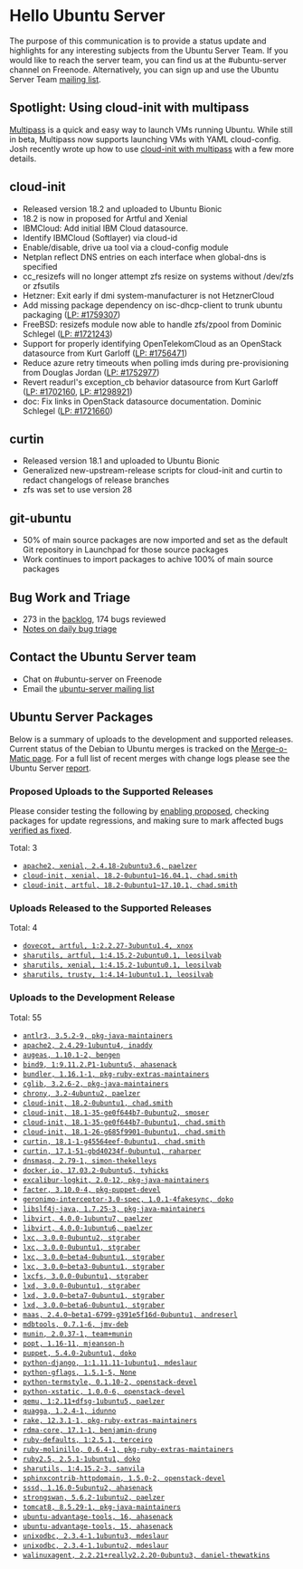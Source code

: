 # Hello Ubuntu Server

The purpose of this communication is to provide a status update and
highlights for any interesting subjects from the Ubuntu Server Team. If
you would like to reach the server team, you can find us at
the #ubuntu-server channel on Freenode. Alternatively, you can sign up
and use the Ubuntu Server Team [mailing list](https://lists.ubuntu.com/mailman/listinfo/ubuntu-server).

## Spotlight: Using cloud-init with multipass

[Multipass](https://community.ubuntu.com/t/beta-release-multipass/2696)
is a quick and easy way to launch VMs running Ubuntu. While still in
beta, Multipass now supports launching VMs with YAML cloud-config.
Josh recently wrote up how to use [cloud-init with multipass](https://insights.ubuntu.com/2018/04/02/using-cloud-init-with-multipass)
with a few more details.

## cloud-init

- Released version 18.2 and uploaded to Ubuntu Bionic
- 18.2 is now in proposed for Artful and Xenial
- IBMCloud: Add initial IBM Cloud datasource.
- Identify IBMCloud (Softlayer) via cloud-id
- Enable/disable, drive ua tool via a cloud-config module
- Netplan reflect DNS entries on each interface when global-dns is
  specified
- cc_resizefs will no longer attempt zfs resize on systems without
  /dev/zfs or zfsutils
- Hetzner: Exit early if dmi system-manufacturer is not HetznerCloud
- Add missing package dependency on isc-dhcp-client to trunk ubuntu
  packaging ([LP: #1759307](http://pad.lv/1759307))
- FreeBSD: resizefs module now able to handle zfs/zpool from Dominic
  Schlegel ([LP: #1721243](http://pad.lv/1721243))
- Support for properly identifying OpenTelekomCloud as an OpenStack
  datasource from Kurt Garloff ([LP: #1756471](http://pad.lv/1756471))
- Reduce azure retry timeouts when polling imds during pre-provisioning
  from Douglas Jordan ([LP: #1752977](http://pad.lv/1752977))
- Revert readurl's exception_cb behavior datasource from Kurt Garloff
  ([LP: #1702160](http://pad.lv/1702160),
  [LP: #1298921](http://pad.lv/1298921))
- doc: Fix links in OpenStack datasource documentation. Dominic Schlegel
  ([LP: #1721660](http://pad.lv/1721660))

## curtin

- Released version 18.1 and uploaded to Ubuntu Bionic
- Generalized new-upstream-release scripts for cloud-init and curtin to
  redact changelogs of release branches
- zfs was set to use version 28

## git-ubuntu

- 50% of main source packages are now imported and set as the default
  Git repository in Launchpad for those source packages
- Work continues to import packages to achive 100% of main source
  packages

## Bug Work and Triage

- 273 in the [backlog](https://bugs.launchpad.net/~ubuntu-server/+subscribedbugs), 174 bugs reviewed
- [Notes on daily bug triage](https://wiki.ubuntu.com/ServerTeam/KnowledgeBase#Bug_Triage)

## Contact the Ubuntu Server team

- Chat on #ubuntu-server on Freenode
- Email the [ubuntu-server mailing list](https://lists.ubuntu.com/mailman/listinfo/ubuntu-server)

## Ubuntu Server Packages

Below is a summary of uploads to the development and supported
releases. Current status of the Debian to Ubuntu merges is tracked on
the [Merge-o-Matic page](https://merges.ubuntu.com/main.html). For a
full list of recent merges with change logs please see the Ubuntu
Server [report](http://reqorts.qa.ubuntu.com/reports/ubuntu-server/merges.html).

### Proposed Uploads to the Supported Releases

Please consider testing the following by [enabling proposed](https://wiki.ubuntu.com/Testing/EnableProposed), checking packages for update regressions, and making sure to mark affected bugs [verified as fixed](https://wiki.ubuntu.com/StableReleaseUpdates#Verification).

Total: 3

- [`apache2, xenial, 2.4.18-2ubuntu3.6, paelzer`](https://launchpad.net/ubuntu/+source/apache2/2.4.18-2ubuntu3.6)
- [`cloud-init, xenial, 18.2-0ubuntu1~16.04.1, chad.smith`](https://launchpad.net/ubuntu/+source/cloud-init/18.2-0ubuntu1~16.04.1)
- [`cloud-init, artful, 18.2-0ubuntu1~17.10.1, chad.smith`](https://launchpad.net/ubuntu/+source/cloud-init/18.2-0ubuntu1~17.10.1)

### Uploads Released to the Supported Releases

Total: 4

- [`dovecot, artful, 1:2.2.27-3ubuntu1.4, xnox`](https://launchpad.net/ubuntu/+source/dovecot/1:2.2.27-3ubuntu1.4)
- [`sharutils, artful, 1:4.15.2-2ubuntu0.1, leosilvab`](https://launchpad.net/ubuntu/+source/sharutils/1:4.15.2-2ubuntu0.1)
- [`sharutils, xenial, 1:4.15.2-1ubuntu0.1, leosilvab`](https://launchpad.net/ubuntu/+source/sharutils/1:4.15.2-1ubuntu0.1)
- [`sharutils, trusty, 1:4.14-1ubuntu1.1, leosilvab`](https://launchpad.net/ubuntu/+source/sharutils/1:4.14-1ubuntu1.1)

### Uploads to the Development Release

Total: 55

- [`antlr3, 3.5.2-9, pkg-java-maintainers`](https://launchpad.net/ubuntu/+source/antlr3/3.5.2-9)
- [`apache2, 2.4.29-1ubuntu4, inaddy`](https://launchpad.net/ubuntu/+source/apache2/2.4.29-1ubuntu4)
- [`augeas, 1.10.1-2, bengen`](https://launchpad.net/ubuntu/+source/augeas/1.10.1-2)
- [`bind9, 1:9.11.2.P1-1ubuntu5, ahasenack`](https://launchpad.net/ubuntu/+source/bind9/1:9.11.2.P1-1ubuntu5)
- [`bundler, 1.16.1-1, pkg-ruby-extras-maintainers`](https://launchpad.net/ubuntu/+source/bundler/1.16.1-1)
- [`cglib, 3.2.6-2, pkg-java-maintainers`](https://launchpad.net/ubuntu/+source/cglib/3.2.6-2)
- [`chrony, 3.2-4ubuntu2, paelzer`](https://launchpad.net/ubuntu/+source/chrony/3.2-4ubuntu2)
- [`cloud-init, 18.2-0ubuntu1, chad.smith`](https://launchpad.net/ubuntu/+source/cloud-init/18.2-0ubuntu1)
- [`cloud-init, 18.1-35-ge0f644b7-0ubuntu2, smoser`](https://launchpad.net/ubuntu/+source/cloud-init/18.1-35-ge0f644b7-0ubuntu2)
- [`cloud-init, 18.1-35-ge0f644b7-0ubuntu1, chad.smith`](https://launchpad.net/ubuntu/+source/cloud-init/18.1-35-ge0f644b7-0ubuntu1)
- [`cloud-init, 18.1-26-g685f9901-0ubuntu1, chad.smith`](https://launchpad.net/ubuntu/+source/cloud-init/18.1-26-g685f9901-0ubuntu1)
- [`curtin, 18.1-1-g45564eef-0ubuntu1, chad.smith`](https://launchpad.net/ubuntu/+source/curtin/18.1-1-g45564eef-0ubuntu1)
- [`curtin, 17.1-51-gbd40234f-0ubuntu1, raharper`](https://launchpad.net/ubuntu/+source/curtin/17.1-51-gbd40234f-0ubuntu1)
- [`dnsmasq, 2.79-1, simon-thekelleys`](https://launchpad.net/ubuntu/+source/dnsmasq/2.79-1)
- [`docker.io, 17.03.2-0ubuntu5, tyhicks`](https://launchpad.net/ubuntu/+source/docker.io/17.03.2-0ubuntu5)
- [`excalibur-logkit, 2.0-12, pkg-java-maintainers`](https://launchpad.net/ubuntu/+source/excalibur-logkit/2.0-12)
- [`facter, 3.10.0-4, pkg-puppet-devel`](https://launchpad.net/ubuntu/+source/facter/3.10.0-4)
- [`geronimo-interceptor-3.0-spec, 1.0.1-4fakesync, doko`](https://launchpad.net/ubuntu/+source/geronimo-interceptor-3.0-spec/1.0.1-4fakesync)
- [`libslf4j-java, 1.7.25-3, pkg-java-maintainers`](https://launchpad.net/ubuntu/+source/libslf4j-java/1.7.25-3)
- [`libvirt, 4.0.0-1ubuntu7, paelzer`](https://launchpad.net/ubuntu/+source/libvirt/4.0.0-1ubuntu7)
- [`libvirt, 4.0.0-1ubuntu6, paelzer`](https://launchpad.net/ubuntu/+source/libvirt/4.0.0-1ubuntu6)
- [`lxc, 3.0.0-0ubuntu2, stgraber`](https://launchpad.net/ubuntu/+source/lxc/3.0.0-0ubuntu2)
- [`lxc, 3.0.0-0ubuntu1, stgraber`](https://launchpad.net/ubuntu/+source/lxc/3.0.0-0ubuntu1)
- [`lxc, 3.0.0~beta4-0ubuntu1, stgraber`](https://launchpad.net/ubuntu/+source/lxc/3.0.0~beta4-0ubuntu1)
- [`lxc, 3.0.0~beta3-0ubuntu1, stgraber`](https://launchpad.net/ubuntu/+source/lxc/3.0.0~beta3-0ubuntu1)
- [`lxcfs, 3.0.0-0ubuntu1, stgraber`](https://launchpad.net/ubuntu/+source/lxcfs/3.0.0-0ubuntu1)
- [`lxd, 3.0.0-0ubuntu1, stgraber`](https://launchpad.net/ubuntu/+source/lxd/3.0.0-0ubuntu1)
- [`lxd, 3.0.0~beta7-0ubuntu1, stgraber`](https://launchpad.net/ubuntu/+source/lxd/3.0.0~beta7-0ubuntu1)
- [`lxd, 3.0.0~beta6-0ubuntu1, stgraber`](https://launchpad.net/ubuntu/+source/lxd/3.0.0~beta6-0ubuntu1)
- [`maas, 2.4.0~beta1-6799-g391e5f16d-0ubuntu1, andreserl`](https://launchpad.net/ubuntu/+source/maas/2.4.0~beta1-6799-g391e5f16d-0ubuntu1)
- [`mdbtools, 0.7.1-6, jmv-deb`](https://launchpad.net/ubuntu/+source/mdbtools/0.7.1-6)
- [`munin, 2.0.37-1, team+munin`](https://launchpad.net/ubuntu/+source/munin/2.0.37-1)
- [`popt, 1.16-11, mjeanson-h`](https://launchpad.net/ubuntu/+source/popt/1.16-11)
- [`puppet, 5.4.0-2ubuntu1, doko`](https://launchpad.net/ubuntu/+source/puppet/5.4.0-2ubuntu1)
- [`python-django, 1:1.11.11-1ubuntu1, mdeslaur`](https://launchpad.net/ubuntu/+source/python-django/1:1.11.11-1ubuntu1)
- [`python-gflags, 1.5.1-5, None`](https://launchpad.net/ubuntu/+source/python-gflags/1.5.1-5)
- [`python-termstyle, 0.1.10-2, openstack-devel`](https://launchpad.net/ubuntu/+source/python-termstyle/0.1.10-2)
- [`python-xstatic, 1.0.0-6, openstack-devel`](https://launchpad.net/ubuntu/+source/python-xstatic/1.0.0-6)
- [`qemu, 1:2.11+dfsg-1ubuntu5, paelzer`](https://launchpad.net/ubuntu/+source/qemu/1:2.11+dfsg-1ubuntu5)
- [`quagga, 1.2.4-1, idunno`](https://launchpad.net/ubuntu/+source/quagga/1.2.4-1)
- [`rake, 12.3.1-1, pkg-ruby-extras-maintainers`](https://launchpad.net/ubuntu/+source/rake/12.3.1-1)
- [`rdma-core, 17.1-1, benjamin-drung`](https://launchpad.net/ubuntu/+source/rdma-core/17.1-1)
- [`ruby-defaults, 1:2.5.1, terceiro`](https://launchpad.net/ubuntu/+source/ruby-defaults/1:2.5.1)
- [`ruby-molinillo, 0.6.4-1, pkg-ruby-extras-maintainers`](https://launchpad.net/ubuntu/+source/ruby-molinillo/0.6.4-1)
- [`ruby2.5, 2.5.1-1ubuntu1, doko`](https://launchpad.net/ubuntu/+source/ruby2.5/2.5.1-1ubuntu1)
- [`sharutils, 1:4.15.2-3, sanvila`](https://launchpad.net/ubuntu/+source/sharutils/1:4.15.2-3)
- [`sphinxcontrib-httpdomain, 1.5.0-2, openstack-devel`](https://launchpad.net/ubuntu/+source/sphinxcontrib-httpdomain/1.5.0-2)
- [`sssd, 1.16.0-5ubuntu2, ahasenack`](https://launchpad.net/ubuntu/+source/sssd/1.16.0-5ubuntu2)
- [`strongswan, 5.6.2-1ubuntu2, paelzer`](https://launchpad.net/ubuntu/+source/strongswan/5.6.2-1ubuntu2)
- [`tomcat8, 8.5.29-1, pkg-java-maintainers`](https://launchpad.net/ubuntu/+source/tomcat8/8.5.29-1)
- [`ubuntu-advantage-tools, 16, ahasenack`](https://launchpad.net/ubuntu/+source/ubuntu-advantage-tools/16)
- [`ubuntu-advantage-tools, 15, ahasenack`](https://launchpad.net/ubuntu/+source/ubuntu-advantage-tools/15)
- [`unixodbc, 2.3.4-1.1ubuntu3, mdeslaur`](https://launchpad.net/ubuntu/+source/unixodbc/2.3.4-1.1ubuntu3)
- [`unixodbc, 2.3.4-1.1ubuntu2, mdeslaur`](https://launchpad.net/ubuntu/+source/unixodbc/2.3.4-1.1ubuntu2)
- [`walinuxagent, 2.2.21+really2.2.20-0ubuntu3, daniel-thewatkins`](https://launchpad.net/ubuntu/+source/walinuxagent/2.2.21+really2.2.20-0ubuntu3)

